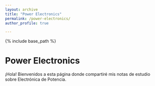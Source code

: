 ```yaml
---
layout: archive
title: "Power Electronics"
permalink: /power-electronics/
author_profile: true

---
```


{% include base_path %}

Power Electronics 
======
¡Hola! Bienvenidos a esta página donde compartiré mis notas de estudio sobre Electrónica de Potencia.
